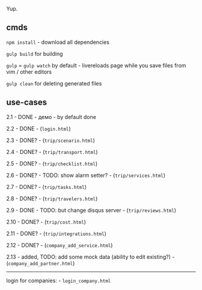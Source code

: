 Yup.

## cmds

`npm install` - download all dependencies

`gulp build` for building


`gulp` = `gulp watch` by default - livereloads page while you save files from vim / other editors


`gulp clean` for deleting generated files

## use-cases

2.1 - DONE - демо - by default done

2.2 - DONE - (`login.html`)

2.3 - DONE? - (`trip/scenario.html`)

2.4 - DONE? - (`trip/transport.html`)

2.5 - DONE? - (`trip/checklist.html`)

2.6 - DONE? - TODO: show alarm setter? - (`trip/services.html`)

2.7 - DONE? - (`trip/tasks.html`)

2.8 - DONE? - (`trip/travelers.html`)

2.9 - DONE  - TODO: but change disqus server - (`trip/reviews.html`)

2.10 - DONE? - (`trip/cost.html`)

2.11 - DONE? - (`trip/integrations.html`)

2.12 - DONE? - (`company_add_service.html`)

2.13 - added, TODO: add some mock data (ability to edit existing?) - (`company_add_partner.html`)


-----

login for companies: - `login_company.html`
